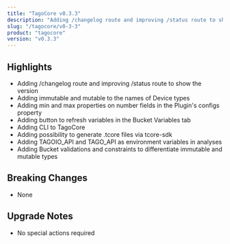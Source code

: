 ```yaml
---
title: "TagoCore v0.3.3"
description: "Adding /changelog route and improving /status route to show the version"
slug: "/tagocore/v0-3-3"
product: "tagocore"
version: "v0.3.3"
---
```


## Highlights

- Adding /changelog route and improving /status route to show the version
- Adding immutable and mutable to the names of Device types
- Adding min and max properties on number fields in the Plugin's configs property
- Adding button to refresh variables in the Bucket Variables tab
- Adding CLI to TagoCore
- Adding possibility to generate .tcore files via tcore-sdk
- Adding TAGOIO_API and TAGO_API as environment variables in analyses
- Adding Bucket validations and constraints to differentiate immutable and mutable types

## Breaking Changes

- None

## Upgrade Notes

- No special actions required
